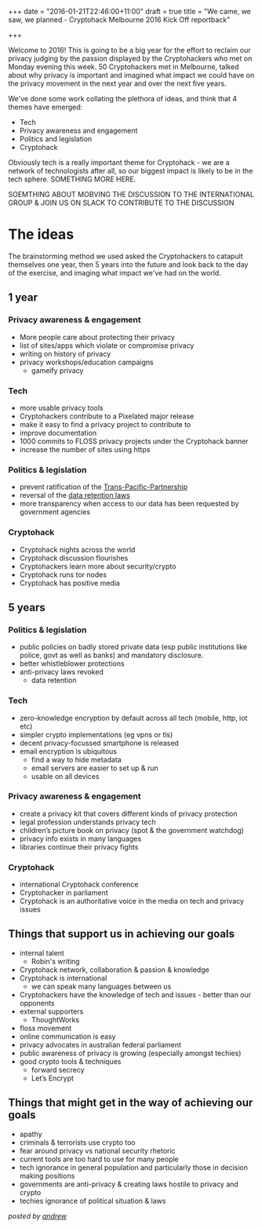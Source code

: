+++
date = "2016-01-21T22:46:00+11:00"
draft = true
title = "We came, we saw, we planned - Cryptohack Melbourne 2016 Kick Off reportback"

+++

Welcome to 2016! This is going to be a big year for the effort to reclaim our privacy judging by the passion displayed by the Cryptohackers who met on Monday evening this week. 50 Cryptohackers met in Melbourne, talked about why privacy is important and imagined what impact we could have on the privacy movement in the next year and over the next five years.

We've done some work collating the plethora of ideas, and think that 4 themes have emerged:

- Tech
- Privacy awareness and engagement
- Politics and legislation
- Cryptohack

Obviously tech is a really important theme for Cryptohack - we are a network of technologists after all, so our biggest impact is likely to be in the tech sphere. SOMETHING MORE HERE. 

SOEMTHING ABOUT MOBVING THE DISCUSSION TO THE INTERNATIONAL GROUP & JOIN US ON SLACK TO CONTRIBUTE TO THE DISCUSSION

# The ideas

The brainstorming method we used asked the Cryptohackers to catapult themselves one year, then 5 years into the future and look back to the day of the exercise, and imaging what impact we've had on the world.

## 1 year

### Privacy awareness & engagement

- More people care about protecting their privacy
- list of sites/apps which violate or compromise privacy
- writing on history of privacy
- privacy workshops/education campaigns
    - gameify privacy

### Tech

- more usable privacy tools
- Cryptohackers contribute to a Pixelated major release
- make it easy to find a privacy project to contribute to
- improve documentation
- 1000 commits to FLOSS privacy projects under the Cryptohack banner
- increase the number of sites using https

### Politics & legislation

- prevent ratification of the [Trans-Pacific-Partnership](http://aftinet.org.au/cms/trans-pacific-partnership-agreement)
- reversal of the [data retention laws](https://robindoherty.com/2015/10/07/your-digital-privacy-ends-this-time-next-week.html)
- more transparency when access to our data has been requested by government agencies

### Cryptohack

- Cryptohack nights across the world
- Cryptohack discussion flourishes
- Cryptohackers learn more about security/crypto
- Cryptohack runs tor nodes
- Cryptohack has positive media

## 5 years

### Politics & legislation

- public policies on badly stored private data (esp public institutions like police, govt as well as banks) and mandatory disclosure.
- better whistleblower protections
- anti-privacy laws revoked
    - data retention

### Tech

- zero-knowledge encryption by default across all tech (mobile, http, iot etc)
- simpler crypto implementations (eg vpns or tls)
- decent privacy-focussed smartphone is released
- email encryption is ubiquitous
    - find a way to hide metadata
    - email servers are easier to set up & run
    - usable on all devices

### Privacy awareness & engagement

- create a privacy kit that covers different kinds of privacy protection
- legal profession understands privacy tech
- children’s picture book on privacy (spot & the government watchdog)
- privacy info exists in many languages
- libraries continue their privacy fights

### Cryptohack

- international Cryptohack conference
- Cryptohacker in parliament
- Cryptohack is an authoritative voice in the media on tech and privacy issues

## Things that support us in achieving our goals

- internal talent
    - Robin's writing
- Cryptohack network, collaboration & passion & knowledge
- Cryptohack is international
    - we can speak many languages between us
- Cryptohackers have the knowledge of tech and issues - better than our opponents
- external supporters
    - ThoughtWorks
- floss movement
- online communication is easy
- privacy advocates in australian federal parliament
- public awareness of privacy is growing (especially amongst techies)
- good crypto tools & techniques
    - forward secrecy
    - Let’s Encrypt

## Things that might get in the way of achieving our goals

- apathy
- criminals & terrorists use crypto too
- fear around privacy vs national security rhetoric
- current tools are too hard to use for many people
- tech ignorance in general population and particularly those in decision making positions
- governments are anti-privacy & creating laws hostile to privacy and crypto
- techies ignorance of political situation & laws

*posted by [andrew](https://twitter.com/whereismytaco)*
